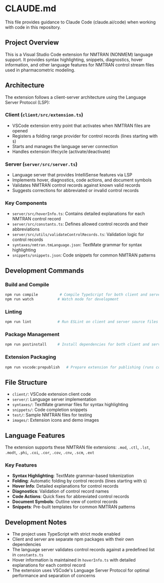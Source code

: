 # CLAUDE.md

This file provides guidance to Claude Code (claude.ai/code) when working with code in this repository.

## Project Overview

This is a Visual Studio Code extension for NMTRAN (NONMEM) language support. It provides syntax highlighting, snippets, diagnostics, hover information, and other language features for NMTRAN control stream files used in pharmacometric modeling.

## Architecture

The extension follows a client-server architecture using the Language Server Protocol (LSP):

### Client (`client/src/extension.ts`)
- VSCode extension entry point that activates when NMTRAN files are opened
- Registers a folding range provider for control records (lines starting with `$`)
- Starts and manages the language server connection
- Handles extension lifecycle (activate/deactivate)

### Server (`server/src/server.ts`)
- Language server that provides IntelliSense features via LSP
- Implements hover, diagnostics, code actions, and document symbols
- Validates NMTRAN control records against known valid records
- Suggests corrections for abbreviated or invalid control records

### Key Components
- `server/src/hoverInfo.ts`: Contains detailed explanations for each NMTRAN control record
- `server/src/constants.ts`: Defines allowed control records and their abbreviations
- `server/src/utils/validateControlRecords.ts`: Validation logic for control records
- `syntaxes/nmtran.tmLanguage.json`: TextMate grammar for syntax highlighting
- `snippets/snippets.json`: Code snippets for common NMTRAN patterns

## Development Commands

### Build and Compile
```bash
npm run compile          # Compile TypeScript for both client and server
npm run watch           # Watch mode for development
```

### Linting
```bash
npm run lint            # Run ESLint on client and server source files
```

### Package Management
```bash
npm run postinstall     # Install dependencies for both client and server
```

### Extension Packaging
```bash
npm run vscode:prepublish   # Prepare extension for publishing (runs compile)
```

## File Structure

- `client/`: VSCode extension client code
- `server/`: Language server implementation
- `syntaxes/`: TextMate grammar files for syntax highlighting
- `snippets/`: Code completion snippets
- `test/`: Sample NMTRAN files for testing
- `images/`: Extension icons and demo images

## Language Features

The extension supports these NMTRAN file extensions: `.mod`, `.ctl`, `.lst`, `.modt`, `.phi`, `.coi`, `.cor`, `.cov`, `.cnv`, `.scm`, `.ext`

### Key Features
- **Syntax Highlighting**: TextMate grammar-based tokenization
- **Folding**: Automatic folding by control records (lines starting with `$`)
- **Hover Info**: Detailed explanations for control records
- **Diagnostics**: Validation of control record names
- **Code Actions**: Quick fixes for abbreviated control records
- **Document Symbols**: Outline view of control records
- **Snippets**: Pre-built templates for common NMTRAN patterns

## Development Notes

- The project uses TypeScript with strict mode enabled
- Client and server are separate npm packages with their own dependencies
- The language server validates control records against a predefined list in `constants.ts`
- Hover information is maintained in `hoverInfo.ts` with detailed explanations for each control record
- The extension uses VSCode's Language Server Protocol for optimal performance and separation of concerns

